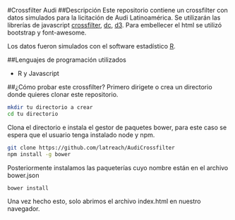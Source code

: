 #Crossfilter Audi
##Descripción
Este repositorio contiene un crossfilter con datos simulados para 
la licitación de Audi Latinoamérica.
Se utilizarán las librerías de javascript [crossfilter](https://github.com/square/crossfilter/wiki/API-Reference), [dc](http://dc-js.github.io/dc.js/), [d3](https://d3js.org/).
Para embellecer el html se utilizó bootstrap y font-awesome.

Los datos fueron simulados con el software estadístico [R](https://cran.r-project.org/).

##Lenguajes de programación utilizados

* R y Javascript

##¿Cómo probar este crossfilter?
Primero dirigete  o crea un directorio donde quieres clonar este repositorio.
```sh
mkdir tu directorio a crear
cd tu directorio
```
Clona el directorio e instala el gestor de paquetes bower,
para este caso se espera que el usuario tenga instalado node y npm.
```sh
git clone https://github.com/latreach/AudiCrossfilter
npm install -g bower 
```
Posteriormente instalamos las paqueterías cuyo nombre están en el archivo
bower.json
```sh
bower install 
```
Una vez hecho esto, solo abrimos el archivo index.html en nuestro navegador.

